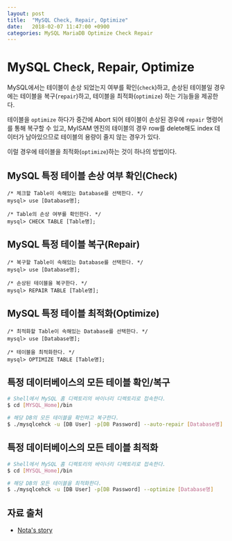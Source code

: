 ```yaml
---
layout: post
title:  "MySQL Check, Repair, Optimize"
date:   2018-02-07 11:47:00 +0900
categories: MySQL MariaDB Optimize Check Repair
---
```


# MySQL Check, Repair, Optimize

MySQL에서는 테이블이 손상 되었는지 여부를 확인(`check`)하고, 손상된 테이블일 경우에는 테이블을 복구(`repair`)하고, 테이블을 최적화(`optimize`) 하는 기능들을 제공한다.

테이블을 `optimize` 하다가 중간에 Abort 되어 테이블이 손상된 경우에 `repair` 명령어를 통해 복구할 수 있고, MyISAM 엔진의 테이블의 경우 row를 delete해도 index 데이터가 남아있으므로 테이블의 용량이 줄지 않는 경우가 있다.

이럴 경우에 테이블을 최적화(`optimize`)하는 것이 하나의 방법이다.

## MySQL 특정 테이블 손상 여부 확인(Check)

```
/* 체크할 Table이 속해있는 Database를 선택한다. */
mysql> use [Database명];

/* Table의 손상 여부를 확인한다. */
mysql> CHECK TABLE [Table명];

```


## MySQL 특정 테이블 복구(Repair)

```
/* 복구할 Table이 속해있는 Database를 선택한다. */
mysql> use [Database명];

/* 손상된 테이블을 복구한다. */
mysql> REPAIR TABLE [Table명];
```

## MySQL 특정 테이블 최적화(Optimize)

```
/* 최적화할 Table이 속해있는 Database를 선택한다. */
mysql> use [Database명];

/* 테이블을 최적화한다. */
mysql> OPTIMIZE TABLE [Table명];
```

## 특정 데이터베이스의 모든 테이블 확인/복구

```bash
# Shell에서 MySQL 홈 디렉토리의 바이너리 디렉토리로 접속한다.
$ cd [MYSQL_Home]/bin

# 해당 DB의 모든 테이블을 확인하고 복구한다.
$ ./mysqlcehck -u [DB User] -p[DB Password] --auto-repair [Database명]
```

## 특정 데이터베이스의 모든 테이블 최적화

```bash
# Shell에서 MySQL 홈 디렉토리의 바이너리 디렉토리로 접속한다.
$ cd [MYSQL_Home]/bin

# 해당 DB의 모든 테이블을 최적화한다.
$ ./mysqlcehck -u [DB User] -p[DB Password] --optimize [Database명]
```

## 자료 출처

- [Nota's story](http://nota.tistory.com/74)